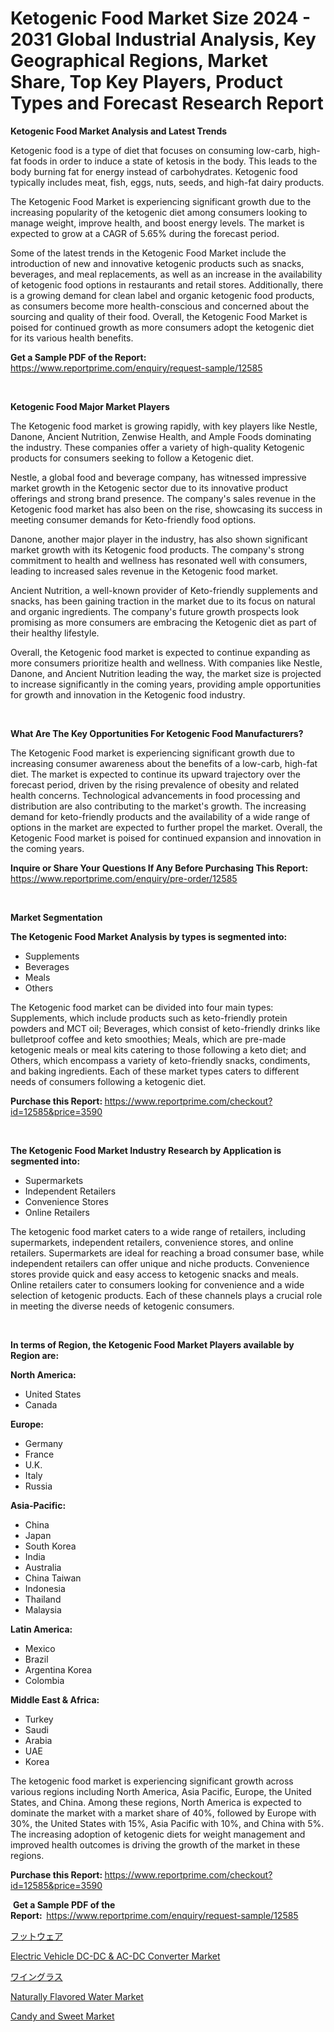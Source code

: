 <p><h1>Ketogenic Food Market Size 2024 - 2031 Global Industrial Analysis, Key Geographical Regions, Market Share, Top Key Players, Product Types and Forecast Research Report</h1></p><p><strong>Ketogenic Food Market Analysis and Latest Trends</strong></p>
<p><p>Ketogenic food is a type of diet that focuses on consuming low-carb, high-fat foods in order to induce a state of ketosis in the body. This leads to the body burning fat for energy instead of carbohydrates. Ketogenic food typically includes meat, fish, eggs, nuts, seeds, and high-fat dairy products.</p><p>The Ketogenic Food Market is experiencing significant growth due to the increasing popularity of the ketogenic diet among consumers looking to manage weight, improve health, and boost energy levels. The market is expected to grow at a CAGR of 5.65% during the forecast period.</p><p>Some of the latest trends in the Ketogenic Food Market include the introduction of new and innovative ketogenic products such as snacks, beverages, and meal replacements, as well as an increase in the availability of ketogenic food options in restaurants and retail stores. Additionally, there is a growing demand for clean label and organic ketogenic food products, as consumers become more health-conscious and concerned about the sourcing and quality of their food. Overall, the Ketogenic Food Market is poised for continued growth as more consumers adopt the ketogenic diet for its various health benefits.</p></p>
<p><strong>Get a Sample PDF of the Report:&nbsp;</strong> <a href="https://www.reportprime.com/enquiry/request-sample/12585">https://www.reportprime.com/enquiry/request-sample/12585</a></p>
<p>&nbsp;</p>
<p><strong>Ketogenic Food Major Market Players</strong></p>
<p><p>The Ketogenic food market is growing rapidly, with key players like Nestle, Danone, Ancient Nutrition, Zenwise Health, and Ample Foods dominating the industry. These companies offer a variety of high-quality Ketogenic products for consumers seeking to follow a Ketogenic diet.</p><p>Nestle, a global food and beverage company, has witnessed impressive market growth in the Ketogenic sector due to its innovative product offerings and strong brand presence. The company's sales revenue in the Ketogenic food market has also been on the rise, showcasing its success in meeting consumer demands for Keto-friendly food options.</p><p>Danone, another major player in the industry, has also shown significant market growth with its Ketogenic food products. The company's strong commitment to health and wellness has resonated well with consumers, leading to increased sales revenue in the Ketogenic food market.</p><p>Ancient Nutrition, a well-known provider of Keto-friendly supplements and snacks, has been gaining traction in the market due to its focus on natural and organic ingredients. The company's future growth prospects look promising as more consumers are embracing the Ketogenic diet as part of their healthy lifestyle.</p><p>Overall, the Ketogenic food market is expected to continue expanding as more consumers prioritize health and wellness. With companies like Nestle, Danone, and Ancient Nutrition leading the way, the market size is projected to increase significantly in the coming years, providing ample opportunities for growth and innovation in the Ketogenic food industry.</p></p>
<p>&nbsp;</p>
<p><strong>What Are The Key Opportunities For Ketogenic Food Manufacturers?</strong></p>
<p><p>The Ketogenic Food market is experiencing significant growth due to increasing consumer awareness about the benefits of a low-carb, high-fat diet. The market is expected to continue its upward trajectory over the forecast period, driven by the rising prevalence of obesity and related health concerns. Technological advancements in food processing and distribution are also contributing to the market's growth. The increasing demand for keto-friendly products and the availability of a wide range of options in the market are expected to further propel the market. Overall, the Ketogenic Food market is poised for continued expansion and innovation in the coming years.</p></p>
<p><strong>Inquire or Share Your Questions If Any Before Purchasing This Report:</strong> <a href="https://www.reportprime.com/enquiry/pre-order/12585">https://www.reportprime.com/enquiry/pre-order/12585</a></p>
<p>&nbsp;</p>
<p><strong>Market Segmentation</strong></p>
<p><strong>The Ketogenic Food Market Analysis by types is segmented into:</strong></p>
<p><ul><li>Supplements</li><li>Beverages</li><li>Meals</li><li>Others</li></ul></p>
<p><p>The Ketogenic food market can be divided into four main types: Supplements, which include products such as keto-friendly protein powders and MCT oil; Beverages, which consist of keto-friendly drinks like bulletproof coffee and keto smoothies; Meals, which are pre-made ketogenic meals or meal kits catering to those following a keto diet; and Others, which encompass a variety of keto-friendly snacks, condiments, and baking ingredients. Each of these market types caters to different needs of consumers following a ketogenic diet.</p></p>
<p><strong>Purchase this Report:&nbsp;</strong><a href="https://www.reportprime.com/checkout?id=12585&price=3590">https://www.reportprime.com/checkout?id=12585&price=3590</a></p>
<p>&nbsp;</p>
<p><strong>The Ketogenic Food Market Industry Research by Application is segmented into:</strong></p>
<p><ul><li>Supermarkets</li><li>Independent Retailers</li><li>Convenience Stores</li><li>Online Retailers</li></ul></p>
<p><p>The ketogenic food market caters to a wide range of retailers, including supermarkets, independent retailers, convenience stores, and online retailers. Supermarkets are ideal for reaching a broad consumer base, while independent retailers can offer unique and niche products. Convenience stores provide quick and easy access to ketogenic snacks and meals. Online retailers cater to consumers looking for convenience and a wide selection of ketogenic products. Each of these channels plays a crucial role in meeting the diverse needs of ketogenic consumers.</p></p>
<p>&nbsp;</p>
<p><strong>In terms of Region, the Ketogenic Food Market Players available by Region are:</strong></p>
<p>
    <p> <strong> North America: </strong>
        <ul>
            <li>United States</li>
            <li>Canada</li>
        </ul>
        </p> 
    <p> <strong> Europe: </strong>
        <ul>
            <li>Germany</li>
            <li>France</li>
            <li>U.K.</li>
            <li>Italy</li>
            <li>Russia</li>
        </ul>
        </p> 
    <p> <strong> Asia-Pacific: </strong>
        <ul>
            <li>China</li>
            <li>Japan</li>
            <li>South Korea</li>
            <li>India</li>
            <li>Australia</li>
            <li>China Taiwan</li>
            <li>Indonesia</li>
            <li>Thailand</li>
            <li>Malaysia</li>
        </ul>
        </p> 
    <p> <strong> Latin America: </strong>
        <ul>
            <li>Mexico</li>
            <li>Brazil</li>
            <li>Argentina Korea</li>
            <li>Colombia</li>
        </ul>
        </p> 
    <p> <strong> Middle East & Africa: </strong>
        <ul>
            <li>Turkey</li>
            <li>Saudi</li>
            <li>Arabia</li>
            <li>UAE</li>
            <li>Korea</li>
        </ul>
    </p>
    </p>
<p><p>The ketogenic food market is experiencing significant growth across various regions including North America, Asia Pacific, Europe, the United States, and China. Among these regions, North America is expected to dominate the market with a market share of 40%, followed by Europe with 30%, the United States with 15%, Asia Pacific with 10%, and China with 5%. The increasing adoption of ketogenic diets for weight management and improved health outcomes is driving the growth of the market in these regions.</p></p>
<p><strong>Purchase this Report: </strong><a href="https://www.reportprime.com/checkout?id=12585&price=3590">https://www.reportprime.com/checkout?id=12585&price=3590</a></p>
<p>&nbsp;<strong>Get a Sample PDF of the Report:&nbsp;&nbsp;</strong><a href="https://www.reportprime.com/enquiry/request-sample/12585">https://www.reportprime.com/enquiry/request-sample/12585</a></p>
<p><strong></strong></p>
<p><p><a href="https://github.com/nxboeu02965442/Market-Research-Report-List-1/blob/main/419661017201.md">フットウェア</a></p><p><a href="https://issuu.com/reportprime-2/docs/electric-vehicle-dc-dc-ac-dc-converter-market-size">Electric Vehicle DC-DC & AC-DC Converter Market</a></p><p><a href="https://github.com/moulafa/Market-Research-Report-List-1/blob/main/168838517202.md">ワイングラス</a></p><p><a href="https://github.com/jaidynmorantestelletmjzya/Market-Research-Report-List-2/blob/main/naturally-flavored-water-market.md">Naturally Flavored Water Market</a></p><p><a href="https://github.com/ruddyyedelwadw/Market-Research-Report-List-1/blob/main/candy-and-sweet-market.md">Candy and Sweet Market</a></p></p>